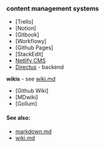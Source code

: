 ### content management systems

- [Trello]
- [Notion]
- [Gitbook]
- [Workflowy]
- [Github Pages]
- [StackEdit]
- [Netlify CMS](https://www.netlifycms.org/)
- [Directus](https://directus.io/) - backend

**wikis** - see [wiki.md](wiki.md)
- [Github Wiki]
- [MDwiki]
- [Gollum]

#### See also:
- [markdown.md](markdown.md)
- [wiki.md](wiki.md) 
